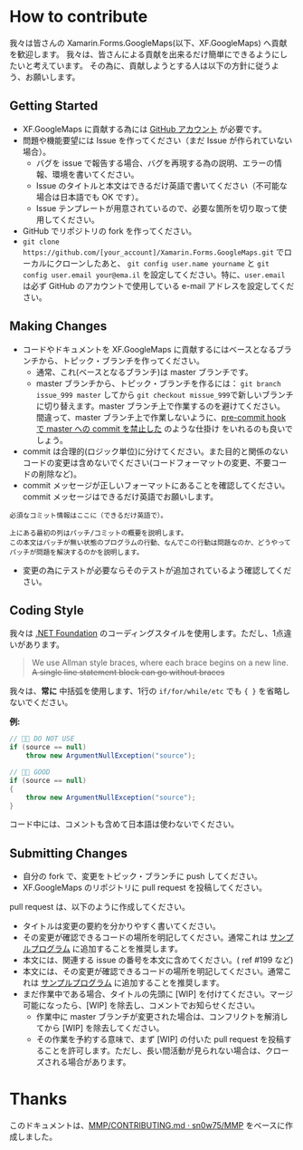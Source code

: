 # How to contribute

我々は皆さんの Xamarin.Forms.GoogleMaps(以下、XF.GoogleMaps) へ貢献を歓迎します。
我々は、皆さんによる貢献を出来るだけ簡単にできるようにしたいと考えています。
その為に、貢献しようとする人は以下の方針に従うよう、お願いします。

## Getting Started

* XF.GoogleMaps に貢献する為には [GitHub アカウント](https://github.com/signup/free) が必要です。
* 問題や機能要望には Issue を作ってください（まだ Issue が作られていない場合）。
  * バグを issue で報告する場合、バグを再現する為の説明、エラーの情報、環境を書いてください。
  * Issue のタイトルと本文はできるだけ英語で書いてください（不可能な場合は日本語でも OK です）。
  * Issue テンプレートが用意されているので、必要な箇所を切り取って使用してください。
* GitHub でリポジトリの fork を作ってください。
* ``git clone https://github.com/[your_account]/Xamarin.Forms.GoogleMaps.git`` でローカルにクローンしたあと、 ``git config user.name yourname`` と ``git config user.email your@ema.il`` を設定してください。特に、``user.email`` は必ず GitHub のアカウントで使用している e-mail アドレスを設定してください。

## Making Changes

* コードやドキュメントを XF.GoogleMaps に貢献するにはベースとなるブランチから、トピック・ブランチを作ってください。
  * 通常、これ(ベースとなるブランチ)は master ブランチです。
  * master ブランチから、トピック・ブランチを作るには： `git branch
    issue_999 master` してから `git
    checkout missue_999`で新しいブランチに切り替えます。master ブランチ上で作業するのを避けてください。
    間違って、master ブランチ上で作業しないように、[pre-commit hook で master への commit を禁止した](http://blog.n-z.jp/blog/2014-02-07-pre-commit-hook.html) のような仕掛け
    をいれるのも良いでしょう。
* commit は合理的(ロジック単位)に分けてください。また目的と関係のないコードの変更は含めないでください(コードフォーマットの変更、不要コードの削除など)。
* commit メッセージが正しいフォーマットにあることを確認してください。commit メッセージはできるだけ英語でお願いします。

````
必須なコミット情報はここに（できるだけ英語で）。

上にある最初の列はパッチ/コミットの概要を説明します。
この本文はパッチが無い状態のプログラムの行動、なんでこの行動は問題なのか、どうやってパッチが問題を解決するのかを説明します。
````

* 変更の為にテストが必要ならそのテストが追加されているよう確認してください。

## Coding Style

我々は [.NET Foundation](https://github.com/dotnet/corefx/blob/master/Documentation/coding-guidelines/coding-style.md) のコーディングスタイルを使用します。ただし、1点違いがあります。

> We use Allman style braces, where each brace begins on a new line. ~~A single line statement block can go without braces~~

我々は、**常に** 中括弧を使用します、1行の ``if/for/while/etc`` でも ``{ }`` を省略しないでください。

**例:**

```csharp
// 👎🏽 DO NOT USE
if (source == null) 
    throw new ArgumentNullException("source");

// 👍🏽 GOOD
if (source == null)
{
    throw new ArgumentNullException("source");
}
```

コード中には、コメントも含めて日本語は使わないでください。

## Submitting Changes

* 自分の fork で、変更をトピック・ブランチに push してください。
* XF.GoogleMaps のリポジトリに pull request を投稿してください。

pull request は、以下のように作成してください。

* タイトルは変更の要約を分かりやすく書いてください。
* その変更が確認できるコードの場所を明記してください。通常これは [サンプルプログラム](https://github.com/amay077/Xamarin.Forms.GoogleMaps/tree/master/XFGoogleMapSample) に追加することを推奨します。
* 本文には、関連する issue の番号を本文に含めてください。( ref #199 など)
* 本文には、その変更が確認できるコードの場所を明記してください。通常これは [サンプルプログラム](https://github.com/amay077/Xamarin.Forms.GoogleMaps/tree/master/XFGoogleMapSample) に追加することを推奨します。
* まだ作業中である場合、タイトルの先頭に [WIP] を付けてください。マージ可能になったら、[WIP] を除去し、コメントでお知らせください。
  * 作業中に master ブランチが変更された場合は、コンフリクトを解消してから [WIP] を除去してください。
  * その作業を予約する意味で、まず [WIP] の付いた pull request を投稿することを許可します。ただし、長い間活動が見られない場合は、クローズされる場合があります。

# Thanks

このドキュメントは、[MMP/CONTRIBUTING.md · sn0w75/MMP](https://github.com/sn0w75/MMP/blob/master/CONTRIBUTING.md) をベースに作成しました。